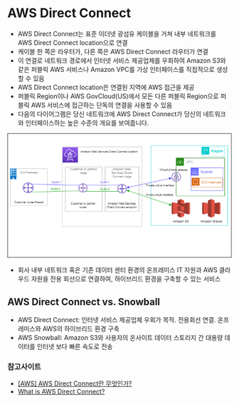 # AWS Direct Connect
- AWS Direct Connect는 표준 이더넷 광섬유 케이블을 거쳐 내부 네트워크를 AWS Direct Connect location으로 연결
- 케이블 한 쪽은 라우터가, 다른 쪽은 AWS Direct Connect 라우터가 연결
- 이 연결로 네트워크 경로에서 인터넷 서비스 제공업체를 우회하여 Amazon S3와 같은 퍼블릭 AWS 서비스나 Amazon VPC를 가상 인터페이스를 직접적으로 생성할 수 있음
- AWS Direct Connect location은 연결된 지역에 AWS 접근을 제공
- 퍼블릭 Region이나 AWS GovCloud(US)에서 모든 다른 퍼블릭 Region으로 퍼블릭 AWS 서비스에 접근하는 단독의 연결을 사용할 수 있음
- 다음의 다이어그램은 당신 네트워크에 AWS Direct Connect가 당신의 네트워크와 인터페이스하는 높은 수준의 개요를 보여줍니다.

![alt text](../../images/cloud/direct_connect.png)


- 회사 내부 네트워크 혹은 기존 데이터 센터 환경의 온프레미스 IT 자원과 AWS 클라우드 자원을 전용 회선으로 연결하여, 하이브리드 환경을 구축할 수 있는 서비스

## AWS Direct Connect vs. Snowball
- AWS Direct Connect: 인터넷 서비스 제공업체 우회가 목적. 전용회선 연결. 온프레미스와 AWS의 하이브리드 환경 구축
- AWS Snowball: Amazon S3와 사용자의 온사이트 데이터 스토리지 간 대용량 데이터를 인터넷 보다 빠른 속도로 전송





### 참고사이트
- [[AWS] AWS Direct Connect란 무엇인가?](https://cloud-allstudy.tistory.com/747)
- [What is AWS Direct Connect?](https://docs.aws.amazon.com/directconnect/latest/UserGuide/Welcome.html)